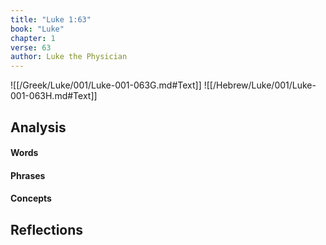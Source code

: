 ```yaml
---
title: "Luke 1:63"
book: "Luke"
chapter: 1
verse: 63
author: Luke the Physician
---
```

![[/Greek/Luke/001/Luke-001-063G.md#Text]]
![[/Hebrew/Luke/001/Luke-001-063H.md#Text]]

## Analysis

#### Words

#### Phrases

#### Concepts

## Reflections
